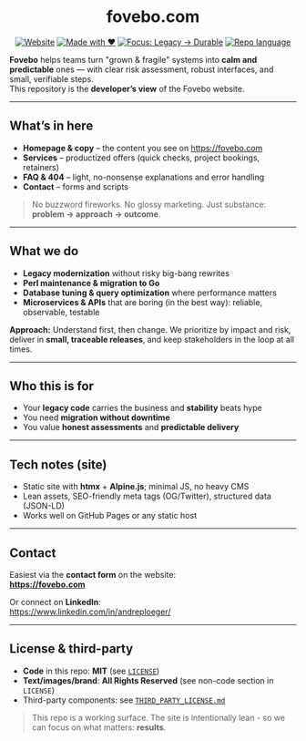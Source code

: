 <div align="center">

# fovebo.com

[![Website](https://img.shields.io/badge/Website-fovebo.com-0ea5e9?logo=firefox-browser)](https://fovebo.com)
[![Made with ❤️](https://img.shields.io/badge/Made%20with-%E2%9D%A4%EF%B8%8F-ff6b6b)](#)
[![Focus: Legacy → Durable](https://img.shields.io/badge/Focus-Legacy%20%E2%86%92%20Durable-10b981)](#)
[![Repo language](https://img.shields.io/badge/This%20repo-English-64748b)](#)

</div>

**Fovebo** helps teams turn "grown & fragile" systems into **calm and predictable** ones — with clear risk assessment, robust interfaces, and small, verifiable steps.  
This repository is the **developer’s view** of the Fovebo website.

---

## What’s in here

- **Homepage & copy** – the content you see on https://fovebo.com  
- **Services** – productized offers (quick checks, project bookings, retainers)  
- **FAQ & 404** – light, no-nonsense explanations and error handling  
- **Contact** – forms and scripts

> No buzzword fireworks. No glossy marketing. Just substance: **problem → approach → outcome**.

---

## What we do

- **Legacy modernization** without risky big-bang rewrites  
- **Perl maintenance & migration to Go**   
- **Database tuning & query optimization** where performance matters  
- **Microservices & APIs** that are boring (in the best way): reliable, observable, testable

**Approach:** Understand first, then change. We prioritize by impact and risk, deliver in **small, traceable releases**, and keep stakeholders in the loop at all times.

---

## Who this is for

- Your **legacy code** carries the business and **stability** beats hype  
- You need **migration without downtime**  
- You value **honest assessments** and **predictable delivery**

---

## Tech notes (site)

- Static site with **htmx** + **Alpine.js**; minimal JS, no heavy CMS  
- Lean assets, SEO-friendly meta tags (OG/Twitter), structured data (JSON-LD)  
- Works well on GitHub Pages or any static host

---

## Contact

Easiest via the **contact form** on the website:  
**https://fovebo.com**

Or connect on **LinkedIn**:  
https://www.linkedin.com/in/andreploeger/

---

## License & third-party

- **Code** in this repo: **MIT** (see [`LICENSE`](./LICENSE))  
- **Text/images/brand**: **All Rights Reserved** (see non-code section in `LICENSE`)  
- Third-party components: see [`THIRD_PARTY_LICENSE.md`](./THIRD_PARTY_LICENSE.md)

> This repo is a working surface. The site is intentionally lean - so we can focus on what matters: **results**.
